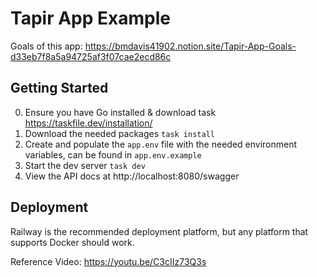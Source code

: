 # Tapir App Example

Goals of this app: https://bmdavis41902.notion.site/Tapir-App-Goals-d33eb7f8a5a94725af3f07cae2ecd86c

## Getting Started

0. Ensure you have Go installed & download task https://taskfile.dev/installation/
1. Download the needed packages ```task install```
2. Create and populate the ```app.env``` file with the needed environment variables, can be found in ```app.env.example``` 
3. Start the dev server ```task dev```
4. View the API docs at http://localhost:8080/swagger

## Deployment

Railway is the recommended deployment platform, but any platform that supports Docker should work.

Reference Video: https://youtu.be/C3cIIz73Q3s